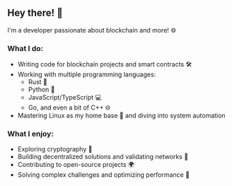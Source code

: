 ## Hey there! 👋

I'm a developer passionate about blockchain and more! ⚙️

### What I do:
- Writing code for blockchain projects and smart contracts 🛠️
- Working with multiple programming languages:  
  - Rust 🦀  
  - Python 🐍  
  - JavaScript/TypeScript 💻  
  - Go, and even a bit of C++ 🌐  
- Mastering Linux as my home base 🐧 and diving into system automation

### What I enjoy:
- Exploring cryptography 🔐  
- Building decentralized solutions and validating networks 🚀  
- Contributing to open-source projects 🌍  
- Solving complex challenges and optimizing performance 🔧

